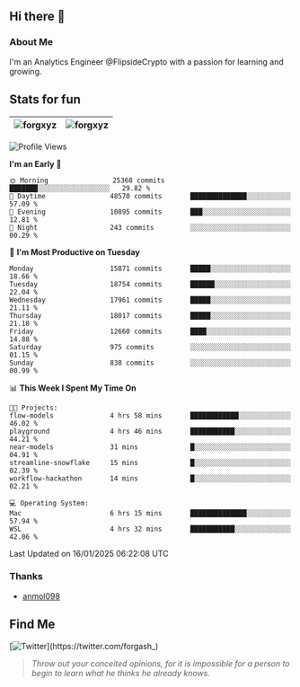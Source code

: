 ## Hi there 👋

### About Me

I'm an Analytics Engineer @FlipsideCrypto with a passion for learning and growing.
  
## Stats for fun

| <img align="center" src="https://github-readme-streak-stats.herokuapp.com/?user=forgxyz&theme=tokyonight" alt="forgxyz" /> | <img align="center" src="https://github-readme-stats.vercel.app/api?username=forgxyz&theme=tokyonight&show_icons=true" alt="forgxyz" /> |
| ------------- |------------- |


<!--START_SECTION:waka-->
![Profile Views](http://img.shields.io/badge/Profile%20Views-0-blue)

**I'm an Early 🐤** 

```text
🌞 Morning                25368 commits       ███████░░░░░░░░░░░░░░░░░░   29.82 % 
🌆 Daytime                48570 commits       ██████████████░░░░░░░░░░░   57.09 % 
🌃 Evening                10895 commits       ███░░░░░░░░░░░░░░░░░░░░░░   12.81 % 
🌙 Night                  243 commits         ░░░░░░░░░░░░░░░░░░░░░░░░░   00.29 % 
```
📅 **I'm Most Productive on Tuesday** 

```text
Monday                   15871 commits       █████░░░░░░░░░░░░░░░░░░░░   18.66 % 
Tuesday                  18754 commits       ██████░░░░░░░░░░░░░░░░░░░   22.04 % 
Wednesday                17961 commits       █████░░░░░░░░░░░░░░░░░░░░   21.11 % 
Thursday                 18017 commits       █████░░░░░░░░░░░░░░░░░░░░   21.18 % 
Friday                   12660 commits       ████░░░░░░░░░░░░░░░░░░░░░   14.88 % 
Saturday                 975 commits         ░░░░░░░░░░░░░░░░░░░░░░░░░   01.15 % 
Sunday                   838 commits         ░░░░░░░░░░░░░░░░░░░░░░░░░   00.99 % 
```


📊 **This Week I Spent My Time On** 

```text
🐱‍💻 Projects: 
flow-models              4 hrs 58 mins       ████████████░░░░░░░░░░░░░   46.02 % 
playground               4 hrs 46 mins       ███████████░░░░░░░░░░░░░░   44.21 % 
near-models              31 mins             █░░░░░░░░░░░░░░░░░░░░░░░░   04.91 % 
streamline-snowflake     15 mins             █░░░░░░░░░░░░░░░░░░░░░░░░   02.39 % 
workflow-hackathon       14 mins             █░░░░░░░░░░░░░░░░░░░░░░░░   02.21 % 

💻 Operating System: 
Mac                      6 hrs 15 mins       ██████████████░░░░░░░░░░░   57.94 % 
WSL                      4 hrs 32 mins       ███████████░░░░░░░░░░░░░░   42.06 % 
```


 Last Updated on 16/01/2025 06:22:08 UTC
<!--END_SECTION:waka-->

### Thanks
 - [anmol098](https://github.com/anmol098/waka-readme-stats/)
  
## Find Me
[![Twitter](https://img.shields.io/twitter/url/https/twitter.com/forgash_.svg?style=social&label=Follow%20%40forgash_)](https://twitter.com/forgash_)


> *Throw out your conceited opinions, for it is impossible for a person to begin to learn what he thinks he already knows.* 
